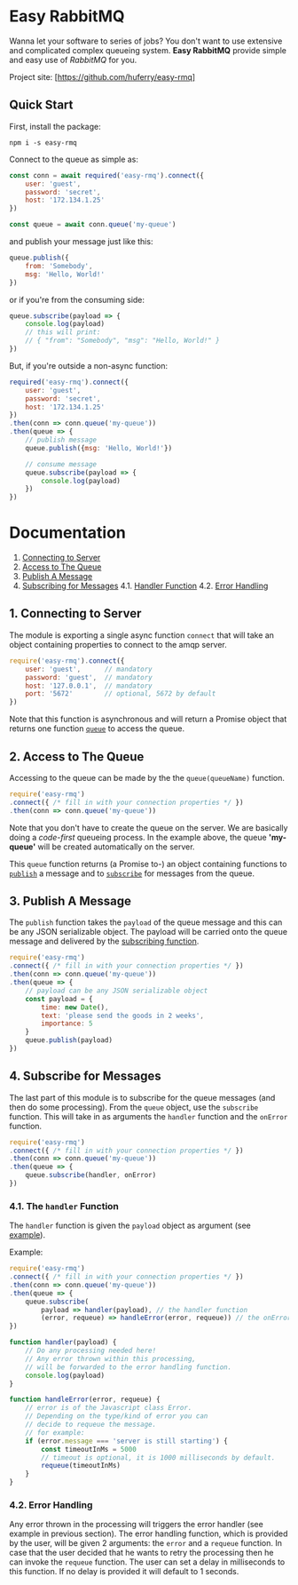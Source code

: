 # Easy RabbitMQ

Wanna let your software to series of jobs? You don't want to use extensive and complicated complex queueing system. **Easy RabbitMQ** provide simple and easy use of *RabbitMQ* for you.

Project site: [https://github.com/huferry/easy-rmq]

## Quick Start

First, install the package:
```
npm i -s easy-rmq
```

Connect to the queue as simple as:
```javascript
const conn = await required('easy-rmq').connect({
    user: 'guest',
    password: 'secret',
    host: '172.134.1.25'
})

const queue = await conn.queue('my-queue')
```
and publish your message just like this:
```javascript
queue.publish({
    from: 'Somebody',
    msg: 'Hello, World!'
})
```
or if you're from the consuming side:
```javascript
queue.subscribe(payload => {
    console.log(payload)
    // this will print:
    // { "from": "Somebody", "msg": "Hello, World!" }
})
```
But, if you're outside a non-async function:
```javascript
required('easy-rmq').connect({
    user: 'guest',
    password: 'secret',
    host: '172.134.1.25'
})
.then(conn => conn.queue('my-queue'))
.then(queue => {
    // publish message
    queue.publish({msg: 'Hello, World!'})

    // consume message
    queue.subscribe(payload => {
        console.log(payload)
    })
})
```

# Documentation

1. [Connecting to Server](#Connecting-to-Server)
2. [Access to The Queue](#Access-to-The-Queue)
3. [Publish A Message](#Publish-A-Message)
4. [Subscribing for Messages](#Subscribing-for-Messages)
    4.1. [Handler Function](#Handler-Function)
    4.2. [Error Handling](#Error-Handling)

## 1. Connecting to Server

The module is exporting a single async function `connect` that will take an object containing properties to connect to the amqp server.

```javascript
require('easy-rmq').connect({
    user: 'guest',      // mandatory
    password: 'guest',  // mandatory
    host: '127.0.0.1',  // mandatory
    port: '5672'        // optional, 5672 by default
})
```

Note that this function is asynchronous and will return a Promise object that returns one function [`queue`](#Access-to-The-Queue) to access the queue.

## 2. Access to The Queue

Accessing to the queue can be made by the the `queue(queueName)` function.

```javascript
require('easy-rmq')
.connect({ /* fill in with your connection properties */ })
.then(conn => conn.queue('my-queue'))
```

Note that you don't have to create the queue on the server. We are basically doing a *code-first* queueing process. In the example above, the queue **'my-queue'** will be created automatically on the server.

This `queue` function returns (a Promise to-) an object containing functions to [`publish`](#Publish-A-Mesage) a message and to [`subscribe`](#Subscribe-for-Messages) for messages from the queue.

## 3. Publish A Message

The `publish` function takes the `payload` of the queue message and this can be any JSON serializable object. The payload will be carried onto the queue message and delivered by the [subscribing function](#Subscribe-for-Messages).

```javascript
require('easy-rmq')
.connect({ /* fill in with your connection properties */ })
.then(conn => conn.queue('my-queue'))
.then(queue => {
    // payload can be any JSON serializable object
    const payload = {
        time: new Date(),
        text: 'please send the goods in 2 weeks',
        importance: 5
    }
    queue.publish(payload)
})

```

## 4. Subscribe for Messages
The last part of this module is to subscribe for the queue messages (and then do some processing). From the `queue` object, use the `subscribe` function. This will take in as arguments the `handler` function and the `onError` function.

```javascript
require('easy-rmq')
.connect({ /* fill in with your connection properties */ })
.then(conn => conn.queue('my-queue'))
.then(queue => {
    queue.subscribe(handler, onError)
})
```

### 4.1. The `handler` Function

The `handler` function is given the `payload` object as argument (see [example](#example)). 


<a id='example'>Example:</a>
```javascript
require('easy-rmq')
.connect({ /* fill in with your connection properties */ })
.then(conn => conn.queue('my-queue'))
.then(queue => {
    queue.subscribe(
        payload => handler(payload), // the handler function
        (error, requeue) => handleError(error, requeue)) // the onError function
})

function handler(payload) {
    // Do any processing needed here!
    // Any error thrown within this processing,
    // will be forwarded to the error handling function.
    console.log(payload)
}

function handleError(error, requeue) {
    // error is of the Javascript class Error.
    // Depending on the type/kind of error you can
    // decide to requeue the message.
    // for example:
    if (error.message === 'server is still starting') {
        const timeoutInMs = 5000
        // timeout is optional, it is 1000 milliseconds by default.
        requeue(timeoutInMs)
    }
}
```

### 4.2. Error Handling
Any error thrown in the processing will triggers the error handler (see example in previous section). The error handling function, which is provided by the user, will be given 2 arguments: the `error` and a `requeue` function. In case that the user decided that he wants to retry the processing then he can invoke the `requeue` function. The user can set a delay in milliseconds to this function. If no delay is provided it will default to 1 seconds.
